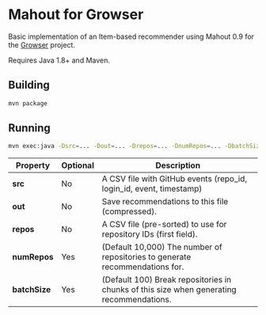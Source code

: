 # Mahout for Growser

Basic implementation of an Item-based recommender using Mahout 0.9 for the [Growser](https://github.com/tomdean/growser/) project.

Requires Java 1.8+ and Maven.

## Building

```bash
mvn package
```

## Running

```bash
mvn exec:java -Dsrc=... -Dout=... -Drepos=... -DnumRepos=... -DbatchSize=...
```

|Property|Optional|Description|
|--------|--------|-----------|
|**src**|No|A CSV file with GitHub events (repo_id, login_id, event, timestamp)|
|**out**|No|Save recommendations to this file (compressed).|
|**repos**|No|A CSV file (pre-sorted) to use for repository IDs (first field).|
|**numRepos**|Yes|(Default 10,000) The number of repositories to generate recommendations for.|
|**batchSize**|Yes|(Default 100) Break repositories in chunks of this size when generating recommendations.|